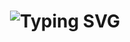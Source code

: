 <div align="center">
    <h1>
        <img src="https://readme-typing-svg.herokuapp.com?font=Jetbrains+mono&size=40&duration=3000&color=33FF33&center=true&vCenter=true&width=435&lines=Hey..+I'm+[Redho Arifin];This+is..;..my+Github..;" alt="Typing SVG"/>
    </h1>
</div>
